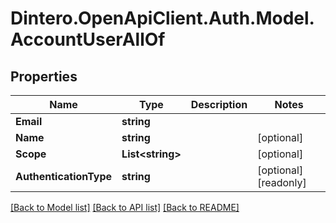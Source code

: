 # Dintero.OpenApiClient.Auth.Model.AccountUserAllOf

## Properties

Name | Type | Description | Notes
------------ | ------------- | ------------- | -------------
**Email** | **string** |  | 
**Name** | **string** |  | [optional] 
**Scope** | **List&lt;string&gt;** |  | [optional] 
**AuthenticationType** | **string** |  | [optional] [readonly] 

[[Back to Model list]](../README.md#documentation-for-models) [[Back to API list]](../README.md#documentation-for-api-endpoints) [[Back to README]](../README.md)

